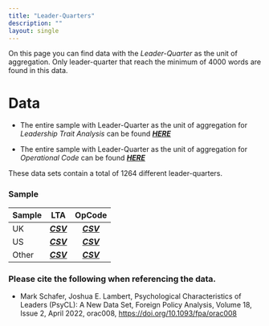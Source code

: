 ```yaml
---
title: "Leader-Quarters"
description: ""
layout: single
---
```


On this page you can find data with the *Leader-Quarter* as the unit of aggregation. Only leader-quarter that reach the minimum of 4000 words are found in this data.

# Data

* The entire sample with Leader-Quarter as the unit of aggregation for *Leadership Trait Analysis* can be found [**_HERE_**](https://raw.githubusercontent.com/JELambert/Psych_Agg/master/data/csv/quarter_lta.csv)

* The entire sample with Leader-Quarter as the unit of aggregation for *Operational Code* can be found [**_HERE_**](https://raw.githubusercontent.com/JELambert/Psych_Agg/master/data/csv/quarter_opcode.csv)

These data sets contain a total of 1264 different leader-quarters.

### Sample

| Sample |                              LTA                              |                              OpCode                              |
|--------|:-------------------------------------------------------------:|:----------------------------------------------------------------:|
|   UK   |   [**_CSV_**](https://raw.githubusercontent.com/JELambert/Psych_Agg/master/data/csv/uk_quarter_lta.csv)  |   [**_CSV_**](https://raw.githubusercontent.com/JELambert/Psych_Agg/master/data/csv/uk_quarter_opcode.csv)  |
|   US   |   [**_CSV_**](https://raw.githubusercontent.com/JELambert/Psych_Agg/master/data/csv/us_quarter_lta.csv)  |   [**_CSV_**](https://raw.githubusercontent.com/JELambert/Psych_Agg/master/data/csv/us_quarter_opcode.csv)  |
| Other  | [**_CSV_**](https://raw.githubusercontent.com/JELambert/Psych_Agg/master/data/csv/other_quarter_lta.csv) | [**_CSV_**](https://raw.githubusercontent.com/JELambert/Psych_Agg/master/data/csv/other_quarter_opcode.csv) |

### Please cite the following when referencing the data.

* Mark Schafer, Joshua E. Lambert, Psychological Characteristics of Leaders (PsyCL): A New Data Set, Foreign Policy Analysis, Volume 18, Issue 2, April 2022, orac008, https://doi.org/10.1093/fpa/orac008
